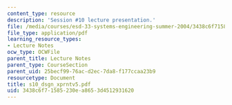```yaml
---
content_type: resource
description: 'Session #10 lecture presentation.'
file: /media/courses/esd-33-systems-engineering-summer-2004/3438c6f71585230ea8653d4512931620_s10_dsgn_xprntv5.pdf
file_type: application/pdf
learning_resource_types:
- Lecture Notes
ocw_type: OCWFile
parent_title: Lecture Notes
parent_type: CourseSection
parent_uid: 25becf99-76ac-d2ec-7da8-f177ccaa23b9
resourcetype: Document
title: s10_dsgn_xprntv5.pdf
uid: 3438c6f7-1585-230e-a865-3d4512931620
---
```

